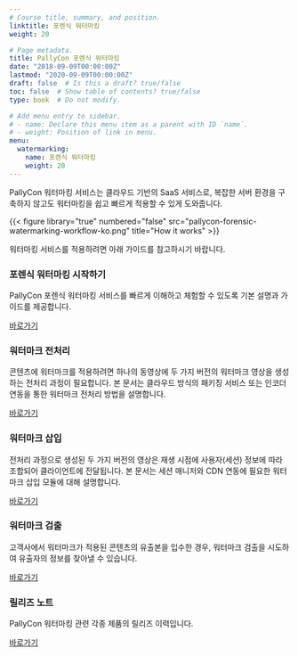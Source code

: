 ```yaml
---
# Course title, summary, and position.
linktitle: 포렌식 워터마킹
weight: 20

# Page metadata.
title: PallyCon 포렌식 워터마킹
date: "2018-09-09T00:00:00Z"
lastmod: "2020-09-09T00:00:00Z"
draft: false  # Is this a draft? true/false
toc: false  # Show table of contents? true/false
type: book  # Do not modify.

# Add menu entry to sidebar.
# - name: Declare this menu item as a parent with ID `name`.
# - weight: Position of link in menu.
menu:
  watermarking:
    name: 포렌식 워터마킹
    weight: 20
---
```


PallyCon 워터마킹 서비스는 클라우드 기반의 SaaS 서비스로, 복잡한 서버 환경을 구축하지 않고도 워터마킹을 쉽고 빠르게 적용할 수 있게 도와줍니다.

{{< figure library="true" numbered="false" src="pallycon-forensic-watermarking-workflow-ko.png" title="How it works" >}}

워터마킹 서비스를 적용하려면 아래 가이드를 참고하시기 바랍니다.

<div class="row">
  <div class="col-sm-6">
    <div class="card">
      <div class="card-body">
        <h3 class="card-title">포렌식 워터마킹 시작하기</h3>
        <p class="card-text">PallyCon 포렌식 워터마킹 서비스를 빠르게 이해하고 체험할 수 있도록 기본 설명과 가이드를 제공합니다.</p>
        <a href="./getting-started/" class="btn btn-primary">바로가기</a>
      </div>
    </div>
  </div>
  <div class="col-sm-6">
    <div class="card">
      <div class="card-body">
        <h3 class="card-title">워터마크 전처리</h3>
        <p class="card-text">콘텐츠에 워터마크를 적용하려면 하나의 동영상에 두 가지 버전의 워터마크 영상을 생성하는 전처리 과정이 필요합니다. 본 문서는 클라우드 방식의 패키징 서비스 또는 인코더 연동을 통한 워터마크 전처리 방법을 설명합니다.</p>
        <a href="./preprocessing/" class="btn btn-primary">바로가기</a>
      </div>
    </div>
  </div>
  <div class="col-sm-6">
    <div class="card">
      <div class="card-body">
        <h3 class="card-title">워터마크 삽입</h3>
        <p class="card-text">전처리 과정으로 생성된 두 가지 버전의 영상은 재생 시점에 사용자(세션) 정보에 따라 조합되어 클라이언트에 전달됩니다. 본 문서는 세션 매니저와 CDN 연동에 필요한 워터마크 삽입 모듈에 대해 설명합니다.</p>
        <a href="./embedding/" class="btn btn-primary">바로가기</a>
      </div>
    </div>
  </div>
  <div class="col-sm-6">
    <div class="card">
      <div class="card-body">
        <h3 class="card-title">워터마크 검출</h3>
        <p class="card-text">고객사에서 워터마크가 적용된 콘텐츠의 유출본을 입수한 경우, 워터마크 검출을 시도하여 유출자의 정보를 찾아낼 수 있습니다.</p>
        <a href="./detecting/" class="btn btn-primary">바로가기</a>
      </div>
    </div>
  </div>
  <div class="col-sm-6">
    <div class="card">
      <div class="card-body">
        <h3 class="card-title">릴리즈 노트</h3>
        <p class="card-text">PallyCon 워터마킹 관련 각종 제품의 릴리즈 이력입니다.</p>
        <a href="./watermarking-release-notes/" class="btn btn-primary">바로가기</a>
      </div>
    </div>
  </div>
</div>
